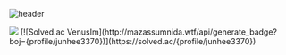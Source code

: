 
![header](https://capsule-render.vercel.app/api?type=waving&height=200&text=VenusIm&color=gradient&fontAlign=80&fontAlignY=40)
<br/> 

<img src="https://github-readme-stats.vercel.app/api?username=VenusIm&show_icons=true&count_private=true&hide_border=true"/>
[![Solved.ac
VenusIm](http://mazassumnida.wtf/api/generate_badge?boj={profile/junhee3370})](https://solved.ac/{profile/junhee3370})
<br/> 

<!--
**VenusIm/VenusIm** is a ✨ _special_ ✨ repository because its `README.md` (this file) appears on your GitHub profile.

Here are some ideas to get you started:

- 🔭 I’m currently working on ...
- 🌱 I’m currently learning ...
- 👯 I’m looking to collaborate on ...
- 🤔 I’m looking for help with ...
- 💬 Ask me about ...
- 📫 How to reach me: ...
- 😄 Pronouns: ...
- ⚡ Fun fact: ...
-->
